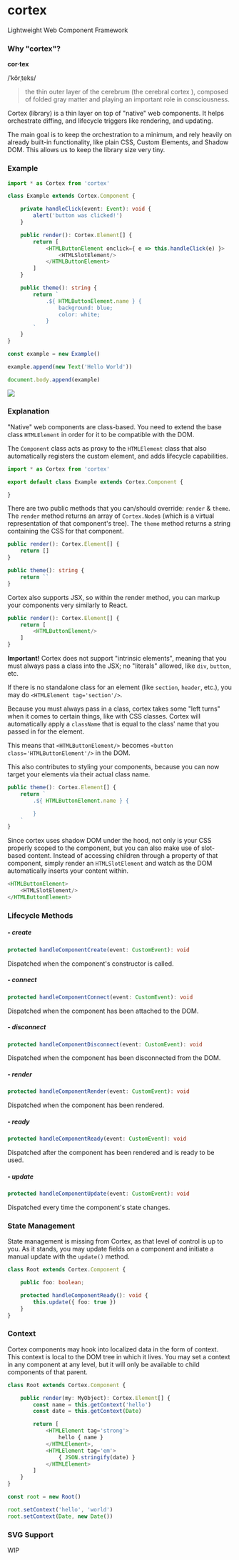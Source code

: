 # cortex
Lightweight Web Component Framework

### Why "cortex"?
**cor·tex**

/ˈkôrˌteks/

> the thin outer layer of the cerebrum (the cerebral cortex ), composed of folded gray matter and playing an important role in consciousness.

Cortex (library) is a thin layer on top of "native" web components. It helps orchestrate diffing, and lifecycle triggers like rendering, and updating.

The main goal is to keep the orchestration to a minimum, and rely heavily on already built-in functionality, like plain CSS, Custom Elements, and Shadow DOM. This allows us to keep the library size very tiny.

### Example
```typescript
import * as Cortex from 'cortex'

class Example extends Cortex.Component {

    private handleClick(event: Event): void {
        alert('button was clicked!')
    }

    public render(): Cortex.Element[] {
        return [
            <HTMLButtonElement onclick={ e => this.handleClick(e) }>
                <HTMLSlotElement/>
            </HTMLButtonElement>
        ]
    }

    public theme(): string {
        return `
            .${ HTMLButtonElement.name } {
                background: blue;
                color: white;
            }
        `
    }
}

const example = new Example()

example.append(new Text('Hello World'))

document.body.append(example)
```

![](https://i.imgur.com/6nMCuib.png)

### Explanation
"Native" web components are class-based. You need to extend the base class `HTMLElement` in order for it to be compatible with the DOM.

The `Component` class acts as proxy to the `HTMLElement` class that also automatically registers the custom element, and adds lifecycle capabilities.

```typescript
import * as Cortex from 'cortex'

export default class Example extends Cortex.Component {

}
```

There are two public methods that you can/should override: `render` & `theme`. The `render` method returns an array of `Cortex.Node`s (which is a virtual representation of that component's tree). The `theme` method returns a string containing the CSS for that component.

```typescript
public render(): Cortex.Element[] {
    return []
}

public theme(): string {
    return ``
}
```

Cortex also supports JSX, so within the render method, you can markup your components very similarly to React.

```typescript
public render(): Cortex.Element[] {
    return [
        <HTMLButtonElement/>
    ]
}
```

**Important!** Cortex does not support "intrinsic elements", meaning that you must always pass a class into the JSX; no "literals" allowed, like `div`, `button`, etc.

If there is no standalone class for an element (like `section`, `header`, etc.), you may do `<HTMLElement tag='section'/>`.

Because you must always pass in a class, cortex takes some "left turns" when it comes to certain things, like with CSS classes. Cortex will automatically apply a `className` that is equal to the class' name that you passed in for the element.

This means that `<HTMLButtonElement/>` becomes `<button class='HTMLButtonElement'/>` in the DOM.

This also contributes to styling your components, because you can now target your elements via their actual class name.

```typescript
public theme(): Cortex.Element[] {
    return `
        .${ HTMLButtonElement.name } {

        }
    `
}
```

Since cortex uses shadow DOM under the hood, not only is your CSS properly scoped to the component, but you can also make use of slot-based content. Instead of accessing children through a property of that component, simply render an `HTMLSlotElement` and watch as the DOM automatically inserts your content within.

```typescript
<HTMLButtonElement>
    <HTMLSlotElement/>
</HTMLButtonElement>
```

### Lifecycle Methods

##### - create
```typescript
protected handleComponentCreate(event: CustomEvent): void
```
Dispatched when the component's constructor is called.

##### - connect
```typescript
protected handleComponentConnect(event: CustomEvent): void
```
Dispatched when the component has been attached to the DOM.

##### - disconnect
```typescript
protected handleComponentDisconnect(event: CustomEvent): void
```
Dispatched when the component has been disconnected from the DOM.

##### - render
```typescript
protected handleComponentRender(event: CustomEvent): void
```
Dispatched when the component has been rendered.

##### - ready
```typescript
protected handleComponentReady(event: CustomEvent): void
```
Dispatched after the component has been rendered and is ready to be used.

##### - update
```typescript
protected handleComponentUpdate(event: CustomEvent): void
```
Dispatched every time the component's state changes.

### State Management
State management is missing from Cortex, as that level of control is up to you. As it stands, you may update fields on a component and initiate a manual update with the `update()` method.

```typescript
class Root extends Cortex.Component {

    public foo: boolean;

    protected handleComponentReady(): void {
        this.update({ foo: true })
    }
}
```

### Context
Cortex components may hook into localized data in the form of context. This context is local to the DOM tree in which it lives. You may set a context in any component at any level, but it will only be available to child components of that parent.

```typescript
class Root extends Cortex.Component {

    public render(my: MyObject): Cortex.Element[] {
        const name = this.getContext('hello')
        const date = this.getContext(Date)

        return [
            <HTMLElement tag='strong'>
                hello { name }
            </HTMLElement>,
            <HTMLElement tag='em'>
                { JSON.stringify(date) }
            </HTMLElement>
        ]
    }
}
```

```typescript
const root = new Root()

root.setContext('hello', 'world')
root.setContext(Date, new Date())
```

### SVG Support
WIP

